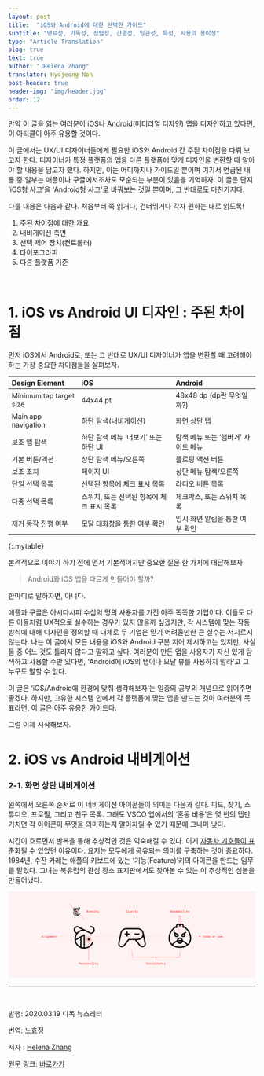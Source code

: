 ```yaml
---
layout: post
title:  "iOS와 Android에 대한 완벽한 가이드"
subtitle: "명료성, 가독성, 정렬성, 간결성, 일관성, 특성, 사용의 용이성"
type: "Article Translation"
blog: true
text: true
author: "JHelena Zhang"
translator: Hyojeong Noh
post-header: true
header-img: "img/header.jpg"
order: 12
---
```


만약 이 글을 읽는 여러분이 iOS나 Android(머터리얼 디자인) 앱을 디자인하고 있다면,
이 아티클이 아주 유용할 것이다.

이 글에서는 UX/UI 디자이너들에게 필요한 iOS와 Android 간 주된 차이점을 다뤄 보고자 한다. 디자이너가 특정 플랫폼의 앱을 다른 플랫폼에 맞게 디자인을 변환할 때 알아야 할 내용을 담고자 했다. 하지만, 이는 어디까지나 가이드일 뿐이며 여기서 언급된 내용 중 일부는 애플이나 구글에서조차도 모순되는 부분이 있음을 기억하자. 이 글은 단지 ‘iOS형 사고’을 ‘Android형 사고'로 바꿔보는 것일 뿐이며, 그 반대로도 마찬가지다. 

다룰 내용은 다음과 같다. 처음부터 쭉 읽거나, 건너뛰거나 각자 원하는 대로 읽도록!

1. 주된 차이점에 대한 개요
2. 내비게이션 측면
3. 선택 제어 장치(컨트롤러) 
4. 타이포그라피 
5. 다른 플랫폼 기준

<br>

# 1. iOS vs Android UI 디자인 : 주된 차이점
먼저 iOS에서 Android로, 또는 그 반대로 UX/UI 디자이너가 앱을 변환할 때 고려해야 하는 가장 중요한 차이점들을 살펴보자.

|  Design Element  |  iOS  |  Android  |
| :---- | :----------- | :----- |
|  Minimum tap target size  |  44x44 pt  |  48x48 dp (dp란 무엇일까?)  |
|  Main app navigation |  하단 탐색(내비게이션)  |  화면 상단 탭  |
|  보조 앱 탐색  |  하단 탐색 메뉴 ‘더보기’ 또는 하단 UI  |  탐색 메뉴 또는 ‘햄버거' 사이드 메뉴  |
|  기본 버튼/액션  |  상단 탐색 메뉴/오른쪽  |  플로팅 액션 버튼  |
|  보조 조치   |  페이지 UI  |  상단 메뉴 탐색/오른쪽  |
|  단일 선택 목록   |  선택된 항목에 체크 표시 목록  |  라디오 버튼 목록  |
|  다중 선택 목록   |  스위치, 또는 선택된 항목에 체크 표시 목록  |  체크박스, 또는 스위치 목록  |
|  제거 동작 진행 여부   |  모달 대화창을 통한 여부 확인  |  임시 화면 알림을 통한 여부 확인  |
{:.mytable}

본격적으로 이야기 하기 전에 먼저 기본적이지만 중요한 질문 한 가지에 대답해보자

> Android와 iOS 앱을 다르게 만들어야 할까?

한마디로 말하자면, 아니다.

애플과 구글은 아시다시피 수십억 명의 사용자를 가진 아주 똑똑한 기업이다. 이들도 다른 이들처럼 UX적으로 실수하는 경우가 있지 않을까 싶겠지만, 각 시스템에 맞는 작동 방식에 대해 디자인을 정의할 때 대체로 두 기업은 믿기 어려울만한 큰 실수는 저지르지 않는다. 나는 이 글에서 모든 내용을 iOS와 Android 구분 지어 제시하고는 있지만, 사실 둘 중 어느 것도 틀리지 않다고 말하고 싶다. 여러분이 만든 앱을 사용자가 자신 있게 탐색하고 사용할 수만 있다면, ‘Android에 iOS의 탭이나 모달 뷰를 사용하지 말라’고 그 누구도 말할 수 없다. 

이 글은 ‘iOS/Android에 환경에 맞춰 생각해보자’는 일종의 공부의 개념으로 읽어주면 좋겠다. 하지만, 고유한 시스템 안에서 각 플랫폼에 맞는 앱을 만드는 것이 여러분의 목표라면, 이 글은 아주 유용한 가이드다. 

 그럼 이제 시작해보자.

# 2. iOS vs Android 내비게이션

### 2-1. 화면 상단 내비게이션

왼쪽에서 오른쪽 순서로 이 네비게이션 아이콘들이 의미는 다음과 같다. 피드, 찾기, 스튜디오, 프로필, 그리고 친구 목록. 그래도 VSCO 앱에서의 ‘혼동 비용'은 몇 번의 탭만 거치면 각 아이콘이 무엇을 의미하는지 알아차릴 수 있기 때문에 그나마 낮다.

시간이 흐르면서 반복을 통해 추상적인 것은 익숙해질 수 있다. 이게 [자동차 기호들이 표준화](https://www.iso.org/standard/54513.html)될 수 있었던 이유이다. 요지는 모두에게 공유되는 의미를 구축하는 것이 중요하다. 1984년, 수잔 카레는 애플의 키보드에 있는 ‘기능(Feature)’키의 아이콘을 만드는 임무를 맡았다. 그녀는 북유럽의 관심 장소 표지판에서도 찾아볼 수 있는 이 추상적인 심볼을 만들어냈다.

![img01](img/img01.png)
<br>

---

<br>

발행:  2020.03.19 디독 뉴스레터

번역:  노효정

저자 :  [Helena Zhang](https://uxdesign.cc/@minoraxis?source=post_page-----e7187539e4a2----------------------)

원문 링크:  [바로가기](https://uxdesign.cc/7-principles-of-icon-design-e7187539e4a2)
